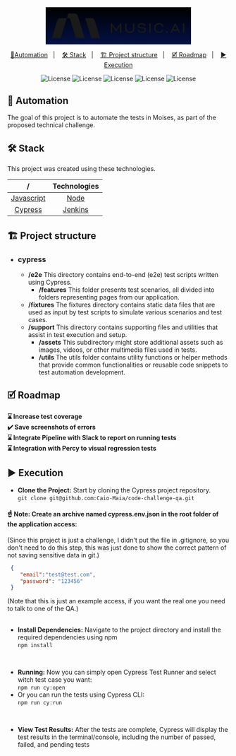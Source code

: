 <div  style="text-align:center; margin-left:auto; margin-right:auto; position: center; width: 60%; padding:14px; background: linear-gradient(to top, #041146, black);">
<svg xmlns="http://www.w3.org/2000/svg" fill="none" viewBox="0 0 163 30" aria-hidden="true" class="h-7 text-white shrink-0 select-none outline-none" focusable="false" tabindex="-1"><path fill="currentColor" fill-rule="evenodd" d="M110.257 22.28q-3.556 0-3.586-2.288h-1.622v.094q0 1.584 1.373 2.614 1.354 1.01 3.892 1.01 2.46 0 3.663-1.125 1.22-1.144 1.22-2.518 0-1.221-.839-2.022-.839-.82-2.69-.954l-3.128-.229q-1.812-.153-1.813-1.373 0-.954.859-1.546.877-.61 2.308-.61 1.545 0 2.289.572c.484.382.768.853.822 1.455h1.695q-.039-1.527-1.162-2.485-1.164-.992-3.663-.992-2.346 0-3.605 1.088-1.26 1.086-1.259 2.537 0 2.575 3.338 2.804l3.186.229q1.946.153 1.946 1.526 0 .992-.783 1.602-.782.61-2.441.61m10.737-10.206v11.465h-1.717V12.074zm41.224 11.465V12.074h-1.717v11.465zM99.293 12.093l.076 6.105q.02 2.022-1.03 3.071-1.03 1.03-2.938 1.03-1.89 0-2.919-1.03t-1.03-3.052v-6.123h-1.717v6.123q0 2.728 1.507 4.12 1.508 1.393 4.12 1.393 2.634 0 4.14-1.392 1.507-1.393 1.507-4.12v-6.124zm35.6 4.09h1.737q-.045-1.633-1.448-2.926-1.45-1.335-4.006-1.335-2.614 0-4.293 1.602-1.697 1.603-1.697 4.312t1.678 4.31q1.66 1.584 4.293 1.584 2.517 0 3.967-1.201 1.487-1.22 1.488-2.99h-1.683l-.014.166q-.115 1.164-1.088 1.889-.992.725-2.651.725-1.889 0-3.091-1.202t-1.202-3.243q0-2.06 1.202-3.262t3.091-1.202q1.679 0 2.651.801.98.791 1.066 1.972m15.862-4.09h.683l5.794 11.446h-1.789l-1.163-2.365h-6.368l-1.163 2.365h-1.789zm2.781 7.63-1.526-3.051q-.381-.744-.859-2.099h-.11q-.477 1.355-.859 2.099l-1.526 3.052zm-74.938-.228h.076l5.191-7.402h1.276v11.465h-1.717V15.07h-.057l-.076.172q-.116.285-.248.515a3.5 3.5 0 0 1-.363.572L78.636 22.1l-4.044-5.772a3.5 3.5 0 0 1-.363-.572 4 4 0 0 1-.248-.515l-.076-.172h-.057v8.49H72.13V12.092h1.276zm62.237 4.235a1.007 1.007 0 1 0 .001-2.015 1.007 1.007 0 0 0-.001 2.015" clip-rule="evenodd"></path><path fill="currentColor" d="M20.072 0 18.25 5.85h3.645L29.41 30h10.733L31.744 3.017A4.29 4.29 0 0 0 27.644 0zM18.25 5.85h-7.576a4.29 4.29 0 0 0-4.1 3.018L0 30h10.734zM48.3 30 40.788 5.85h7.573a4.29 4.29 0 0 1 4.1 3.018L59.034 30z"></path></svg>
</div>

<p align="center">
  <a href="#-automation">🚀Automation</a>&nbsp;&nbsp;&nbsp;|&nbsp;&nbsp;&nbsp;
  <a href="#-stack">🛠️ Stack</a>&nbsp;&nbsp;&nbsp;|&nbsp;&nbsp;&nbsp;
  <a href="#-project-structure">🏗️ Project structure</a>&nbsp;&nbsp;&nbsp;|&nbsp;&nbsp;&nbsp;
  <a href="#-roadmap">🗹 Roadmap</a>&nbsp;&nbsp;&nbsp;|&nbsp;&nbsp;&nbsp;
  <a href="#-execution">▶️ Execution</a>
</p> 

<p align="center">
  <img alt="License" src="https://img.shields.io/badge/-Cypress-242424?style=for-the-badge&logo=cypress&logoColor=white">
  <img alt="License" src="https://img.shields.io/badge/-Node.js-339933?style=for-the-badge&logo=node.js&logoColor=white">
  <img alt="License" src="https://img.shields.io/badge/-JavaScript-F7DF1E?style=for-the-badge&logo=javascript&logoColor=black">
  <img alt="License" src="https://img.shields.io/badge/npm-10.5.0-CB3837?style=for-the-badge&logo=npm&logoColor=white">
  <img alt="License" src="https://img.shields.io/badge/Jenkins-D33833?style=for-the-badge&logo=jenkins&logoColor=white">
</p>


## 🚀 Automation
<p>The goal of this project is to automate the tests in Moises, as part of the proposed technical challenge. </p>

## 🛠️ Stack

This project was created using these technologies.

|            /               | Technologies |
|:---------------:          |  :------: |
|[Javascript](https://developer.mozilla.org/pt-BR/docs/Web/JavaScript)|[Node](https://nodejs.org/en)|
|[Cypress](https://docs.cypress.io/guides/overview/why-cypress)|[Jenkins](https://www.jenkins.io/)

## 🏗️ Project structure

- ### **cypress**
    - **/e2e**
         This directory contains end-to-end (e2e) test scripts written using Cypress.
        - **/features**
         This folder presents test scenarios, all divided into folders representing pages from our application.
    - **/fixtures**
         The fixtures directory contains static data files that are used as input by test scripts to simulate various scenarios and test cases.
    - **/support**
        This directory contains supporting files and utilities that assist in test execution and setup.
        - **/assets**
            This subdirectory might store additional assets such as images, videos, or other multimedia files used in tests.
        - **/utils**
            The utils folder contains utility functions or helper methods that provide common functionalities or reusable code snippets to test automation development.

## 🗹 Roadmap

**:hourglass: Increase test coverage </br>
:heavy_check_mark: Save screenshots of errors </br>
:hourglass: Integrate Pipeline with Slack to report on running tests </br>
:hourglass: Integration with Percy to visual regression tests**</br>

## ▶️ Execution

- **Clone the Project:** Start by cloning the Cypress project repository. </br>
    ``git clone git@github.com:Caio-Maia/code-challenge-qa.git``</br>

#### :point_up: Note: Create an archive named cypress.env.json in the root folder of the application access:
(Since this project is just a challenge, I didn't put the file in .gitignore, so you don't need to do this step, this was just done to show the correct pattern of not saving sensitive data in git.)
```json
 {
    "email":"test@test.com",
    "password": "123456"
 }
```
(Note that this is just an example access, if you want the real one you need to talk to one of the QA.)</br></br>

- **Install Dependencies:** Navigate to the project directory and install the required dependencies using npm</br>
    ``npm install``
</br>

- **Running:** Now you can simply open Cypress Test Runner and select witch test case you want:</br>
    ``npm run cy:open``
- Or you can run the tests using Cypress CLI:</br>
    ``npm run cy:run``
</br>

- **View Test Results:** After the tests are complete, Cypress will display the test results in the terminal/console, including the number of passed, failed, and pending tests
